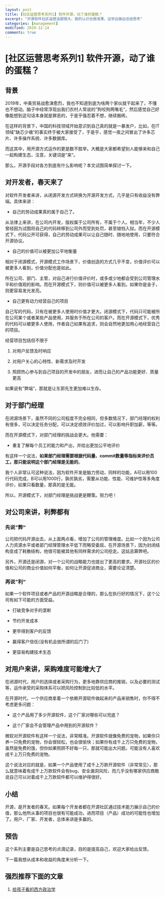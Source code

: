 ```yaml
---
layout: post
title: [社区运营思考系列1] 软件开源，动了谁的蛋糕？
excerpt: "开源软件社区运营话题很大，我的认识也很浅薄，边学边做边总结思考"
categories: [management]
modified: 2019-12-14
comments: true
---
```


# [社区运营思考系列1] 软件开源，动了谁的蛋糕？

## 背景

2019年，中美贸易战愈演愈烈，我也不知道到底为啥两个家伙就干起来了，不懂也不想动。脑子中经常浮现出我们农村人常说的”狗咬狗两嘴毛“，然后感觉自己好像能想到这句话本身就是罪恶的，于是乎强忍着不想，继续搬砖。

在这样的背景下，中国的科技领域开始意识到自己真的就是一暴发户，比如，在IT领域”缺芯少魂“的事实终于被大家接受了，于是乎，感觉一夜之间冒出了许多芯片、许多操作系统、许多数据库。

而这其中，用开源方式运作的更是数不胜举。大概是大家都希望别人能够来和自己一起构建生态，注意，关键词是”来“。

那么，开源手段对各方到底有什么影响呢？本文试图简单探讨一下。

## 对开发者，春天来了

对软件开发者来讲，从闭源开发方式转换为开源开发方式，几乎是只有收益没有弊端。具体来讲：

- 自己的劳动成果真的属于自己了。

从法律上来讲，在公司内开发，版权属于公司所有，不属于个人。相当年，不少人曾经因为试图将自己的代码转移到公司外而受到处罚，甚至锒铛入狱。而在开源模式下，代码公开可获得，自己的劳动成果可以让自己随时、随地地使用，只要符合开源协议。

- 自己的价值可以被更加公平地衡量

相对于闭源模式，开源模式工作场景下，价值创造的方式几乎不变，价值评价可以被更多人看到，价值分配也是如此。

所在公司、部门、主管，对自己进行价值评价时，或多或少地都会受到公司管理水平和价值观的影响。而在开源模式下，则价值可以被更多人看到。如果你是金子，则更容易发光发亮。

- 自己更有动力经营自己的项目

自己写的代码，只有在被更多人使用时价值才更大。闭源模式下，代码只可能被所在公司某个或者某些产品使用，并服务于所在公司的客户。而在开源模式下，优秀的代码可以被更多人使用，作者自己如果有追求，则会自然地更加用心地经营自己的项目。

经营项目包括但不限于

1. 对用户反馈及时响应

2. 对用户关心的心特性、新需求及时开发

3. 照顾热心参与到自己项目的开发中的朋友，进而让自己的产品功能更好、质量更高

如果说有”弊端“，那就是让东郭先生更加难以生存。

## 对于部门经理

在闭源场景下，虽然不同的公司程度不完全相同，但多数情况下，部门经理的权利有很多，可以决定任务分配，可以决定绩效评价加过，可以影响升职加薪，等等。

而在开源模式下，对部门经理的挑战会更大。他需要：

- 重复了解每个员工的能力和产出，并给出更加公平地评价

有这样一个说法，**如果部门经理需要根据代码量、commit数量等指标来评价员工，那只能说明这个部门经理是无能的**。

我个人非常认可这种说法，因为软件开发是脑力劳动，同样的功能，A可以用100行代码完成，B可以用1000行，孰优孰劣，需要从功能、性能、可维护性等多角度评价，如果只看数量，那真的是无能。

所以，开源模式下，对部门经理是挑战更是鞭策。努力吧！

## 对公司来讲，利弊都有

### 先说”弊“

公司把代码开源出去，从上面两点看，增加了公司的管理难度。比如一个因为公司人力资源水平或者部门经理管理水平低下而略受委屈，在开源场景下，因为封闭结构变成了耗散结构，他很可能被其他有同样需求的公司挖走。这姑且算弊吧。

另外，开源还是闭源，对一个公司的战略能力也提出了更高的要求。开源社区的价值和公司的商业价值如何平衡，如何让开源促进商业，需要论证清楚。

### 再说”利“

如果一个软件项目或者产品的开源战略是合理的，那么在执行好的情况下，这个公司有如下可能的方面受益。

- 打破竞争对手的垄断

- 节约开发成本

- 更早得到客户的反馈

- 赢得客户信任(没有机会放所谓的后门了)

- 更容易构建技术生态

## 对用户来讲，采购难度可能增大了

在闭源时代，用户的选择或者采购行为，更多地靠供应商的推销，以及必要的测试等，运作承受的采购体系可以把风险控制到比较低的水平。

在开源时代，一个供应商拿着一个依赖开源软件做起来的产品来销售时，你不得不考虑更多问题：

- 这个产品用了多少开源软件，这个厂家对哪些可以兜底？

- 这个厂家会不会管理产品中用到的开源软件？

微软对开源软件有这样一个说法，非常精准。开源软件就像免费的宠物，如果你只养一只免费的宠物，你会很轻松，也会很愉快；如果你有成千上万只免费的宠物，虽然是免费的饿，但你如果照顾不好每一只，那就可能出大问题。可能没有人喜欢成千上万只免费的宠物。

这个说法对应的就是，如果一个产品使用了成千上万款开源软件（非常常见），那么就意味着有成千上万款软件会有bug、安全漏洞风险，而几乎没有哪家供应商敢说自己可以对着成千上万款软件都可以维护得很好。

## 小结

开源，是开发者的春天。如果每个开发者都在开源社区通过技术能力展示自己的价值，那么他所从事的项目也很有可能成功，进而项目（产品）成功的可能性也增加了。用户、厂家、开发者，总体来讲是多赢的。

## 预告

这个系列主要是自己思考的点滴记录，目的是提高自己，欢迎大家给出反馈。

下一篇我想从成本和收益的角度来分析一下。


## 强烈推荐下面的文章

1. [给孩子看的西方政治学](https://mp.weixin.qq.com/s/cuShGU1k1tGv87iMKceUPA)
